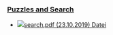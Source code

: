 ### [Puzzles and Search](https://moodle.jku.at/jku/course/view.php?id=11676#section-5)


* [![](https://moodle.jku.at/jku/theme/image.php/classic/core/1600773234/f/pdf-24)search.pdf (23.10.2019) Datei](https://moodle.jku.at/jku/mod/resource/view.php?id=4401250)

